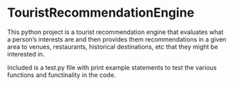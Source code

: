 # TouristRecommendationEngine
This python project is a tourist recommendation engine that evaluates what a person’s interests are and then provides them recommendations in a given area to venues, restaurants, historical destinations, etc that they might be interested in.

Included is a test.py file with print example statements to test the various functions and functinality in the code.
